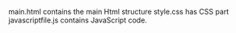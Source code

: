 main.html contains the main Html structure 
style.css has CSS part
javascriptfile.js contains JavaScript code.

